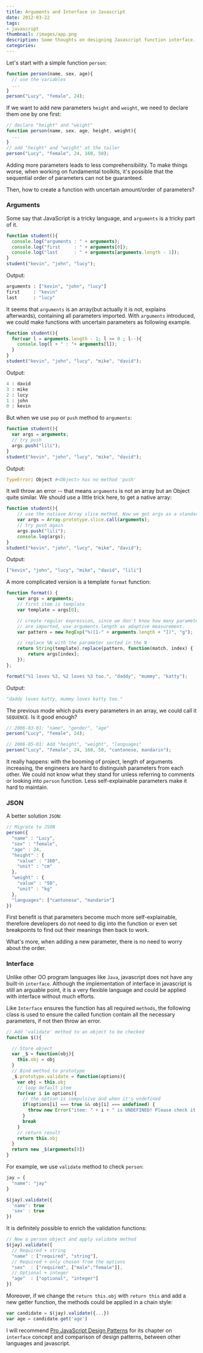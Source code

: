 ```yaml
---
title: Arguments and Interface in Javascript
date: 2012-03-22
tags:
- javascript
thumbnail: /images/app.png
description: Some thoughts on designing Javascript function interface.
categories:
---
```


Let's start with a simple function `person`:

``` javascript
function person(name, sex, age){
  // use the variables
  ...
}
person("Lucy", "female", 24);
```

If we want to add new parameters `height` and `weight`, we need to declare them one by one first:

``` javascript
// declare "height" and "weight"
function person(name, sex, age, height, weight){
  ...
}
// add "height" and "weight" at the tailer
person("Lucy", "female", 24, 160, 50);
```

Adding more parameters leads to less comprehensibility. To make things worse, when working on fundamental toolkits, it's possible that the sequential order of parameters can not be guaranteed.

Then, how to create a function with uncertain amount/order of parameters?

### Arguments

Some say that JavaScript is a tricky language, and `arguments` is a tricky part of it.

``` javascript
function student(){
  console.log("arguments : " + arguments);
  console.log("first     : " + arguments[0]);
  console.log("last      : " + arguments[arguments.length - 1]);
}
student("kevin", "john", "lucy");
```

Output:

```python
arguments : ["kevin", "john", "lucy"]
first     : "kevin"
last      : "lucy"
```

It seems that `arguments` is an array(but actually it is not, explains afterwards), containing all parameters imported. With `arguments` introduced, we could make functions with uncertain parameters as following example.

``` javascript
function student(){
  for(var l = arguments.length - 1; l >= 0 ; l--){
    console.log(l + " : "+ arguments[l]);
  }
}
student("kevin", "john", "lucy", "mike", "david");
```

Output:

```python
4 : david
3 : mike
2 : lucy
1 : john
0 : kevin
```

But when we use `pop` or `push` method to `arguments`:

``` javascript
function student(){
  var args = arguments;
  // try push
  args.push("lili");
}
student("kevin", "john", "lucy", "mike", "david");
```

Output:
```python
TypeError: Object #<Object> has no method 'push'
```
It will throw an error -- that means `arguments` is not an array but an Object quite similar. We should use a little trick here, to get a native array:

``` javascript
function student(){
    // use the natiave Array slice method. Now we get args as a standard array.
    var args = Array.prototype.slice.call(arguments);
    // try push again
    args.push("lili");
    console.log(args);
}
student("kevin", "john", "lucy", "mike", "david");
```
Output:
```python
["kevin", "john", "lucy", "mike", "david", "lili"]
```

A more complicated version is a template `format` function:


``` javascript
function format() {
    var args = arguments;
    // first item is template
    var template = args[0];

    // create regular expression, since we don't know how many parameters
    // are imported, use arguments.length as adaptive measurement.
    var pattern = new RegExp("%([1-" + arguments.length + "])", "g");   

    // replace %N with the parameter sorted in the N
    return String(template).replace(pattern, function(match, index) {   
        return args[index];
    });   
};

format("%1 loves %3, %2 loves %3 too.", "daddy", "mummy", "katty");

```

Output:
```python
"daddy loves katty, mummy loves katty too."
```

The previous mode which puts every parameters in an array, we could call it `SEQUENCE`. Is it good enough?

``` javascript
// 2006-03-01: "name", "gender", "age"
person("Lucy", "female", 24);

// 2006-05-01: Add "height", "weight", "languages"
person("Lucy", "female", 24, 160, 50, "cantonese, mandarin");
```

It really happens: with the booming of project, length of arguments increasing, the engineers are hard to distinguish parameters from each other. We could not know what they stand for unless referring to comments or looking into `person` function. Less self-explainable parameters make it hard to maintain.

### JSON

A better solution `JSON`:

``` javascript
// Migrate to JSON
person({
  "name" : "Lucy",
  "sex" : "female",
  "age" : 24,
  "height" : {
    "value" : "160",
    "unit" : "cm"
  },
  "weight" : {
    "value" : "50",
    "unit" : "kg"
  },
  "languages": ["cantonese", "mandarin"]
})
```

First benefit is that parameters become much more self-explainable, therefore developers do not need to dig into the function or even set breakpoints to find out their meanings then back to work.

What's more, when adding a new parameter, there is no need to worry about the order.

### Interface

Unlike other OO program languages like `Java`, javascript does not have any built-in `interface`. Although the implementation of interface in javascript is still an arguable point, it is a very flexible language and could be applied with interface without much efforts.

Like `Interface` ensures the function has all required `methods`, the following class is used to ensure the called function contain all the necessary parameters, if not then throw an error.

``` javascript
// Add 'validate' method to an object to be checked
function $(){

  // Store object
  var _$ = function(obj){
    this.obj = obj
  }
  // Bind method to prototype
  _$.prototype.validate = function(options){
    var obj = this.obj
    // loop default item
    for(var i in options){
      // the option is compulsive and when it's undefined
      if(options[i] === true && obj[i] === undefined) {
        throw new Error("item: " + i + " is UNDEFINED! Please check it.")
      }
      break
    }
    // return result
    return this.obj
  }
  return new _$(arguments[0])
}  

```
For example, we use `validate` method to check `person`:    

```javascript
jay = {
  "name": "jay"
}

$(jay).validate({
  'name': true
  'sex' : true
})
```

It is definitely possible to enrich the validation functions:

```javascript
// New a person object and apply validate method
$(jay).validate({
  // Required + string
  "name" : ["required", "string"],  
  // Required + only chosen from the options
  "sex"  : ["required", ["male","female"]],
  // Optional + integer
  "age"  : ["optional", "integer"]  
})
```

Moreover, if we change the `return this.obj` with `return this` and add a new getter function, the methods could be applied in a chain style:

```javascript
var candidate = $(jay).validate({...})
var age = candidate.get('age')
```

I will recommend [Pro JavaScript Design Patterns](http://www.google.com/#&q=Pro+JavaScript+Design+Patterns) for its chapter on `interface` concept and comparison of design patterns, between other languages and javascript.
